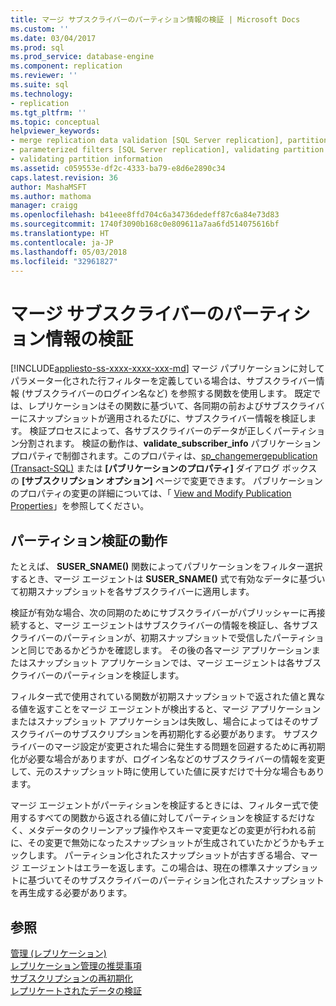 ```yaml
---
title: マージ サブスクライバーのパーティション情報の検証 | Microsoft Docs
ms.custom: ''
ms.date: 03/04/2017
ms.prod: sql
ms.prod_service: database-engine
ms.component: replication
ms.reviewer: ''
ms.suite: sql
ms.technology:
- replication
ms.tgt_pltfrm: ''
ms.topic: conceptual
helpviewer_keywords:
- merge replication data validation [SQL Server replication], partitions
- parameterized filters [SQL Server replication], validating partition information
- validating partition information
ms.assetid: c059553e-df2c-4333-ba79-e8d6e2890c34
caps.latest.revision: 36
author: MashaMSFT
ms.author: mathoma
manager: craigg
ms.openlocfilehash: b41eee8ffd704c6a34736dedeff87c6a84e73d83
ms.sourcegitcommit: 1740f3090b168c0e809611a7aa6fd514075616bf
ms.translationtype: HT
ms.contentlocale: ja-JP
ms.lasthandoff: 05/03/2018
ms.locfileid: "32961827"
---
```

# <a name="validate-partition-information-for-a-merge-subscriber"></a>マージ サブスクライバーのパーティション情報の検証
[!INCLUDE[appliesto-ss-xxxx-xxxx-xxx-md](../../includes/appliesto-ss-xxxx-xxxx-xxx-md.md)]
  マージ パプリケーションに対してパラメーター化された行フィルターを定義している場合は、サブスクライバー情報 (サブスクライバーのログイン名など) を参照する関数を使用します。 既定では、レプリケーションはその関数に基づいて、各同期の前およびサブスクライバーにスナップショットが適用されるたびに、サブスクライバー情報を検証します。 検証プロセスによって、各サブスクライバーのデータが正しくパーティション分割されます。 検証の動作は、**validate_subscriber_info** パブリケーション プロパティで制御されます。このプロパティは、[sp_changemergepublication &#40;Transact-SQL&#41;](../../relational-databases/system-stored-procedures/sp-changemergepublication-transact-sql.md) または **[パブリケーションのプロパティ]** ダイアログ ボックスの **[サブスクリプション オプション]** ページで変更できます。 パブリケーションのプロパティの変更の詳細については、「 [View and Modify Publication Properties](../../relational-databases/replication/publish/view-and-modify-publication-properties.md)」を参照してください。  
  
## <a name="how-partition-validation-works"></a>パーティション検証の動作  
 たとえば、 **SUSER_SNAME()** 関数によってパブリケーションをフィルター選択するとき、マージ エージェントは **SUSER_SNAME()** 式で有効なデータに基づいて初期スナップショットを各サブスクライバーに適用します。  
  
 検証が有効な場合、次の同期のためにサブスクライバーがパブリッシャーに再接続すると、マージ エージェントはサブスクライバーの情報を検証し、各サブスクライバーのパーティションが、初期スナップショットで受信したパーティションと同じであるかどうかを確認します。 その後の各マージ アプリケーションまたはスナップショット アプリケーションでは、マージ エージェントは各サブスクライバーのパーティションを検証します。  
  
 フィルター式で使用されている関数が初期スナップショットで返された値と異なる値を返すことをマージ エージェントが検出すると、マージ アプリケーションまたはスナップショット アプリケーションは失敗し、場合によってはそのサブスクライバーのサブスクリプションを再初期化する必要があります。 サブスクライバーのマージ設定が変更された場合に発生する問題を回避するために再初期化が必要な場合がありますが、ログイン名などのサブスクライバーの情報を変更して、元のスナップショット時に使用していた値に戻すだけで十分な場合もあります。  
  
 マージ エージェントがパーティションを検証するときには、フィルター式で使用するすべての関数から返される値に対してパーティションを検証するだけなく、メタデータのクリーンアップ操作やスキーマ変更などの変更が行われる前に、その変更で無効になったスナップショットが生成されていたかどうかもチェックします。 パーティション化されたスナップショットが古すぎる場合、マージ エージェントはエラーを返します。この場合は、現在の標準スナップショットに基づいてそのサブスクライバーのパーティション化されたスナップショットを再生成する必要があります。  
  
## <a name="see-also"></a>参照  
 [管理 &#40;レプリケーション&#41;](../../relational-databases/replication/administration/administration-replication.md)   
 [レプリケーション管理の推奨事項](../../relational-databases/replication/administration/best-practices-for-replication-administration.md)   
 [サブスクリプションの再初期化](../../relational-databases/replication/reinitialize-subscriptions.md)   
 [レプリケートされたデータの検証](../../relational-databases/replication/validate-replicated-data.md)  
  
  
